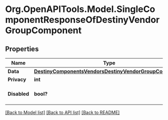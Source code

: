# Org.OpenAPITools.Model.SingleComponentResponseOfDestinyVendorGroupComponent

## Properties

Name | Type | Description | Notes
------------ | ------------- | ------------- | -------------
**Data** | [**DestinyComponentsVendorsDestinyVendorGroupComponent**](DestinyComponentsVendorsDestinyVendorGroupComponent.md) |  | [optional] 
**Privacy** | **int** |  | [optional] 
**Disabled** | **bool?** | If true, this component is disabled. | [optional] 

[[Back to Model list]](../README.md#documentation-for-models) [[Back to API list]](../README.md#documentation-for-api-endpoints) [[Back to README]](../README.md)

